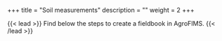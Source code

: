 +++
title = "Soil measurements"
description = ""
weight = 2
+++

{{< lead >}}
Find below the steps to create a fieldbook in AgroFIMS.
{{< /lead >}}

